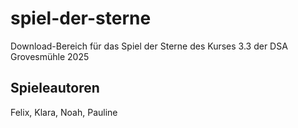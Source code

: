 # spiel-der-sterne
Download-Bereich für das Spiel der Sterne des Kurses 3.3 der DSA Grovesmühle 2025

## Spieleautoren 
Felix, Klara, Noah, Pauline
